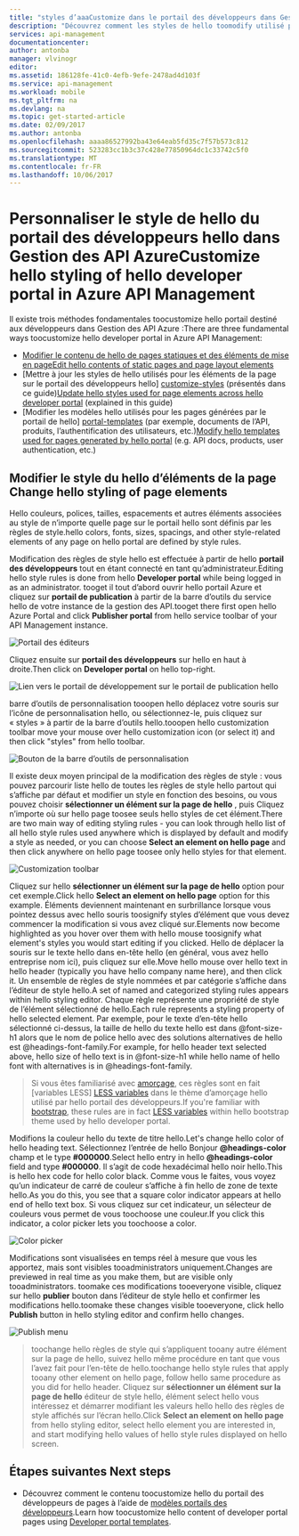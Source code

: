 ```yaml
---
title: "styles d’aaaCustomize dans le portail des développeurs dans Gestion des API Azure hello | Documents Microsoft"
description: "Découvrez comment les styles de hello toomodify utilisé pour n’importe quelle page dans le portail des développeurs dans Gestion des API Azure hello."
services: api-management
documentationcenter: 
author: antonba
manager: vlvinogr
editor: 
ms.assetid: 186128fe-41c0-4efb-9efe-2478ad4d103f
ms.service: api-management
ms.workload: mobile
ms.tgt_pltfrm: na
ms.devlang: na
ms.topic: get-started-article
ms.date: 02/09/2017
ms.author: antonba
ms.openlocfilehash: aaaa86527992ba43e64eab5fd35c7f57b573c812
ms.sourcegitcommit: 523283cc1b3c37c428e77850964dc1c33742c5f0
ms.translationtype: MT
ms.contentlocale: fr-FR
ms.lasthandoff: 10/06/2017
---
```

# <a name="customize-hello-styling-of-hello-developer-portal-in-azure-api-management"></a><span data-ttu-id="ac0cf-103">Personnaliser le style de hello du portail des développeurs hello dans Gestion des API Azure</span><span class="sxs-lookup"><span data-stu-id="ac0cf-103">Customize hello styling of hello developer portal in Azure API Management</span></span>
<span data-ttu-id="ac0cf-104">Il existe trois méthodes fondamentales toocustomize hello portail destiné aux développeurs dans Gestion des API Azure :</span><span class="sxs-lookup"><span data-stu-id="ac0cf-104">There are three fundamental ways toocustomize hello developer portal in Azure API Management:</span></span>

* <span data-ttu-id="ac0cf-105">[Modifier le contenu de hello de pages statiques et des éléments de mise en page][modify-content-layout]</span><span class="sxs-lookup"><span data-stu-id="ac0cf-105">[Edit hello contents of static pages and page layout elements][modify-content-layout]</span></span>
* <span data-ttu-id="ac0cf-106">[Mettre à jour les styles de hello utilisés pour les éléments de la page sur le portail des développeurs hello] [ customize-styles] (présentés dans ce guide)</span><span class="sxs-lookup"><span data-stu-id="ac0cf-106">[Update hello styles used for page elements across hello developer portal][customize-styles] (explained in this guide)</span></span>
* <span data-ttu-id="ac0cf-107">[Modifier les modèles hello utilisés pour les pages générées par le portail de hello] [ portal-templates] (par exemple, documents de l’API, produits, l’authentification des utilisateurs, etc.)</span><span class="sxs-lookup"><span data-stu-id="ac0cf-107">[Modify hello templates used for pages generated by hello portal][portal-templates] (e.g. API docs, products, user authentication, etc.)</span></span>

## <span data-ttu-id="ac0cf-108"><a name="change-headers-styling"></a>Modifier le style du hello d’éléments de la page</span><span class="sxs-lookup"><span data-stu-id="ac0cf-108"><a name="change-headers-styling"> </a>Change hello styling of page elements</span></span>

<span data-ttu-id="ac0cf-109">Hello couleurs, polices, tailles, espacements et autres éléments associées au style de n’importe quelle page sur le portail hello sont définis par les règles de style.</span><span class="sxs-lookup"><span data-stu-id="ac0cf-109">hello colors, fonts, sizes, spacings, and other style-related elements of any page on hello portal are defined by style rules.</span></span> 

<span data-ttu-id="ac0cf-110">Modification des règles de style hello est effectuée à partir de hello **portail des développeurs** tout en étant connecté en tant qu’administrateur.</span><span class="sxs-lookup"><span data-stu-id="ac0cf-110">Editing hello style rules is done from hello **Developer portal** while being logged in as an administrator.</span></span> <span data-ttu-id="ac0cf-111">tooget il tout d’abord ouvrir hello portail Azure et cliquez sur **portail de publication** à partir de la barre d’outils du service hello de votre instance de la gestion des API.</span><span class="sxs-lookup"><span data-stu-id="ac0cf-111">tooget there first open hello Azure Portal and click **Publisher portal** from hello service toolbar of your API Management instance.</span></span>

![Portail des éditeurs][api-management-management-console]

<span data-ttu-id="ac0cf-113">Cliquez ensuite sur **portail des développeurs** sur hello en haut à droite.</span><span class="sxs-lookup"><span data-stu-id="ac0cf-113">Then click on **Developer portal** on hello top-right.</span></span> 

![Lien vers le portail de développement sur le portail de publication hello][api-management-pp-dp-link]

<span data-ttu-id="ac0cf-115">barre d’outils de personnalisation tooopen hello déplacez votre souris sur l’icône de personnalisation hello, ou sélectionnez-le, puis cliquez sur « styles » à partir de la barre d’outils hello.</span><span class="sxs-lookup"><span data-stu-id="ac0cf-115">tooopen hello customization toolbar move your mouse over hello customization icon (or select it) and then click "styles" from hello toolbar.</span></span>

![Bouton de la barre d’outils de personnalisation][api-management-customization-toolbar-button]

<span data-ttu-id="ac0cf-117">Il existe deux moyen principal de la modification des règles de style : vous pouvez parcourir liste hello de toutes les règles de style hello partout qui s’affiche par défaut et modifier un style en fonction des besoins, ou vous pouvez choisir **sélectionner un élément sur la page de hello** , puis Cliquez n’importe où sur hello page toosee seuls hello styles de cet élément.</span><span class="sxs-lookup"><span data-stu-id="ac0cf-117">There are two main way of editing styling rules - you can look through hello list of all hello style rules used anywhere which is displayed by default and modify a style as needed, or you can choose **Select an element on hello page** and then click anywhere on hello page toosee only hello styles for that element.</span></span>

![Customization toolbar][api-management-customization-toolbar]

<span data-ttu-id="ac0cf-119">Cliquez sur hello **sélectionner un élément sur la page de hello** option pour cet exemple.</span><span class="sxs-lookup"><span data-stu-id="ac0cf-119">Click hello **Select an element on hello page** option for this example.</span></span>  <span data-ttu-id="ac0cf-120">Éléments deviennent maintenant en surbrillance lorsque vous pointez dessus avec hello souris toosignify styles d’élément que vous devez commencer la modification si vous avez cliqué sur.</span><span class="sxs-lookup"><span data-stu-id="ac0cf-120">Elements now become highlighted as you hover over them with hello mouse toosignify what element's styles you would start editing if you clicked.</span></span> <span data-ttu-id="ac0cf-121">Hello de déplacer la souris sur le texte hello dans en-tête hello (en général, vous avez hello entreprise nom ici), puis cliquez sur elle.</span><span class="sxs-lookup"><span data-stu-id="ac0cf-121">Move hello mouse over hello text in hello header (typically you have hello company name here), and then click it.</span></span> <span data-ttu-id="ac0cf-122">Un ensemble de règles de style nommées et par catégorie s’affiche dans l’éditeur de style hello.</span><span class="sxs-lookup"><span data-stu-id="ac0cf-122">A set of named and categorized styling rules appears within hello styling editor.</span></span> <span data-ttu-id="ac0cf-123">Chaque règle représente une propriété de style de l’élément sélectionné de hello.</span><span class="sxs-lookup"><span data-stu-id="ac0cf-123">Each rule represents a styling property of hello selected element.</span></span> <span data-ttu-id="ac0cf-124">Par exemple, pour le texte d’en-tête hello sélectionné ci-dessus, la taille de hello du texte hello est dans @font-size-h1 alors que le nom de police hello avec des solutions alternatives de hello est @headings-font-family.</span><span class="sxs-lookup"><span data-stu-id="ac0cf-124">For example, for hello header text selected above, hello size of hello text is in @font-size-h1 while hello name of hello font with alternatives is in @headings-font-family.</span></span>

> <span data-ttu-id="ac0cf-125">Si vous êtes familiarisé avec [amorçage][bootstrap], ces règles sont en fait [variables LESS] [ LESS variables] dans le thème d’amorçage hello utilisé par hello portail des développeurs.</span><span class="sxs-lookup"><span data-stu-id="ac0cf-125">If you're familiar with [bootstrap][bootstrap], these rules are in fact [LESS variables][LESS variables] within hello bootstrap theme used by hello developer portal.</span></span>
> 
> 

<span data-ttu-id="ac0cf-126">Modifions la couleur hello du texte de titre hello.</span><span class="sxs-lookup"><span data-stu-id="ac0cf-126">Let's change hello color of hello heading text.</span></span> <span data-ttu-id="ac0cf-127">Sélectionnez l’entrée de hello Bonjour  **@headings-color**  champ et le type **#000000**.</span><span class="sxs-lookup"><span data-stu-id="ac0cf-127">Select hello entry in hello **@headings-color** field and type **#000000**.</span></span> <span data-ttu-id="ac0cf-128">Il s’agit de code hexadécimal hello noir hello.</span><span class="sxs-lookup"><span data-stu-id="ac0cf-128">This is hello hex code for hello color black.</span></span> <span data-ttu-id="ac0cf-129">Comme vous le faites, vous voyez qu’un indicateur de carré de couleur s’affiche à fin hello de zone de texte hello.</span><span class="sxs-lookup"><span data-stu-id="ac0cf-129">As you do this, you see that a square color indicator appears at hello end of hello text box.</span></span> <span data-ttu-id="ac0cf-130">Si vous cliquez sur cet indicateur, un sélecteur de couleurs vous permet de vous toochoose une couleur.</span><span class="sxs-lookup"><span data-stu-id="ac0cf-130">If you click this indicator, a color picker lets you toochoose a color.</span></span>

![Color picker][api-management-customization-toolbar-color-picker]

<span data-ttu-id="ac0cf-132">Modifications sont visualisées en temps réel à mesure que vous les apportez, mais sont visibles tooadministrators uniquement.</span><span class="sxs-lookup"><span data-stu-id="ac0cf-132">Changes are previewed in real time as you make them, but are visible only tooadministrators.</span></span> <span data-ttu-id="ac0cf-133">toomake ces modifications tooeveryone visible, cliquez sur hello **publier** bouton dans l’éditeur de style hello et confirmer les modifications hello.</span><span class="sxs-lookup"><span data-stu-id="ac0cf-133">toomake these changes visible tooeveryone, click hello **Publish** button in hello styling editor and confirm hello changes.</span></span>

![Publish menu][api-management-customization-toolbar-publish-form]

> <span data-ttu-id="ac0cf-135">toochange hello règles de style qui s’appliquent tooany autre élément sur la page de hello, suivez hello même procédure en tant que vous l’avez fait pour l’en-tête de hello.</span><span class="sxs-lookup"><span data-stu-id="ac0cf-135">toochange hello style rules that apply tooany other element on hello page, follow hello same procedure as you did for hello header.</span></span> <span data-ttu-id="ac0cf-136">Cliquez sur **sélectionner un élément sur la page de hello** éditeur de style hello, élément select hello vous intéressez et démarrer modifiant les valeurs hello hello des règles de style affichés sur l’écran hello.</span><span class="sxs-lookup"><span data-stu-id="ac0cf-136">Click **Select an element on hello page** from hello styling editor, select hello element you are interested in, and start modifying hello values of hello style rules displayed on hello screen.</span></span>
> 
> 


## <span data-ttu-id="ac0cf-137"><a name="next-steps"></a>Étapes suivantes</span><span class="sxs-lookup"><span data-stu-id="ac0cf-137"><a name="next-steps"> </a>Next steps</span></span>
* <span data-ttu-id="ac0cf-138">Découvrez comment le contenu toocustomize hello du portail des développeurs de pages à l’aide de [modèles portails des développeurs](api-management-developer-portal-templates.md).</span><span class="sxs-lookup"><span data-stu-id="ac0cf-138">Learn how toocustomize hello content of developer portal pages using [Developer portal templates](api-management-developer-portal-templates.md).</span></span>

[Change hello styling of hello headers]: #change-headers-styling
[Next steps]: #next-steps

[Azure Classic Portal]: https://manage.windowsazure.com/

[api-management-management-console]: ./media/api-management-customize-styles/api-management-management-console.png
[api-management-pp-dp-link]: ./media/api-management-customize-styles/api-management-pp-dp-link.png
[api-management-customization-toolbar-button]: ./media/api-management-customize-styles/api-management-customization-toolbar-button.png
[api-management-customization-toolbar]: ./media/api-management-customize-styles/api-management-customization-toolbar.png
[api-management-customization-toolbar-color-picker]: ./media/api-management-customize-styles/api-management-customization-toolbar-color-picker.png
[api-management-customization-toolbar-publish-form]: ./media/api-management-customize-styles/api-management-customization-toolbar-publish-form.png

[modify-content-layout]: api-management-modify-content-layout.md
[customize-styles]: api-management-customize-styles.md
[portal-templates]: api-management-developer-portal-templates.md

[bootstrap]: http://getbootstrap.com/
[LESS variables]: http://getbootstrap.com/css/
